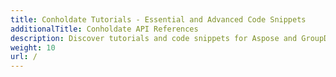 ```yaml
---
title: Conholdate Tutorials - Essential and Advanced Code Snippets
additionalTitle: Conholdate API References
description: Discover tutorials and code snippets for Aspose and GroupDocs products, covering essential and advanced usage tips. Perfect for developers seeking in-depth guidance.
weight: 10
url: /
---
```




